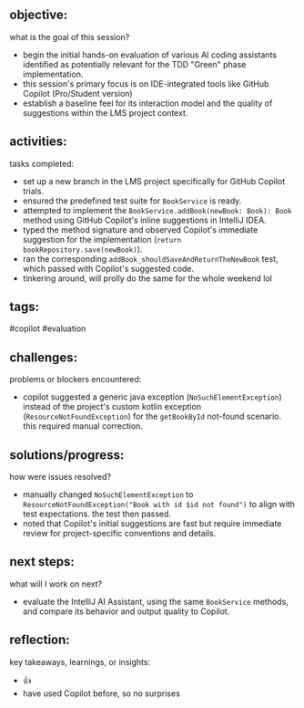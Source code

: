## objective:
what is the goal of this session?
- begin the initial hands-on evaluation of various AI coding assistants identified as potentially relevant for the TDD "Green" phase implementation.
- this session's primary focus is on IDE-integrated tools like GitHub Copilot (Pro/Student version)
- establish a baseline feel for its interaction model and the quality of suggestions within the LMS project context.

## activities:
tasks completed:
- set up a new branch in the LMS project specifically for GitHub Copilot trials.
- ensured the predefined test suite for `BookService` is ready.
- attempted to implement the `BookService.addBook(newBook: Book): Book` method using GitHub Copilot's inline suggestions in IntelliJ IDEA.
- typed the method signature and observed Copilot's immediate suggestion for the implementation (`return bookRepository.save(newBook)`).
- ran the corresponding `addBook_shouldSaveAndReturnTheNewBook` test, which passed with Copilot's suggested code.
- tinkering around, will prolly do the same for the whole weekend lol

## tags:
 #copilot #evaluation 

## challenges:
problems or blockers encountered:
- copilot suggested a generic java exception (`NoSuchElementException`) instead of the project's custom kotlin exception (`ResourceNotFoundException`) for the `getBookById` not-found scenario. this required manual correction.

## solutions/progress:
how were issues resolved?
- manually changed `NoSuchElementException` to `ResourceNotFoundException("Book with id $id not found")` to align with test expectations. the test then passed.
- noted that Copilot's initial suggestions are fast but require immediate review for project-specific conventions and details.

## next steps:
what will I work on next?
- evaluate the IntelliJ AI Assistant, using the same `BookService` methods, and compare its behavior and output quality to Copilot.

## reflection:
key takeaways, learnings, or insights:
- 👍
- have used Copilot before, so no surprises